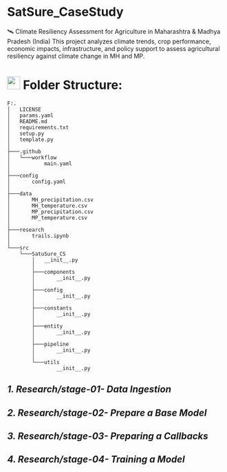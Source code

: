 # SatSure_CaseStudy
🛰️ Climate Resiliency Assessment for Agriculture in Maharashtra &amp; Madhya Pradesh (India) This project analyzes climate trends, crop performance, economic impacts, infrastructure, and policy support to assess agricultural resiliency against climate change in MH and MP.

# <img src="https://cdn-icons-png.flaticon.com/128/8316/8316630.png" width="30" height="30">   Folder Structure:

```console
F:.
│   LICENSE
│   params.yaml
│   README.md
│   requirements.txt
│   setup.py
│   template.py
│
├───.github
│   └───workflow
│           main.yaml
│
├───config
│       config.yaml
│
├───data
│       MH_precipitation.csv
│       MH_temperature.csv
│       MP_precipitation.csv
│       MP_temperature.csv
│
├───research
│       trails.ipynb
│
└───src
    └───SatuSure_CS
        │   __init__.py
        │
        ├───components
        │       __init__.py
        │
        ├───config
        │       __init__.py
        │
        ├───constants
        │       __init__.py
        │
        ├───entity
        │       __init__.py
        │
        ├───pipeline
        │       __init__.py
        │
        └───utils
                __init__.py

```

## *1. Research/stage-01- Data Ingestion*


## *2. Research/stage-02- Prepare a Base Model*


## *3. Research/stage-03- Preparing a Callbacks*


## *4. Research/stage-04- Training a Model*